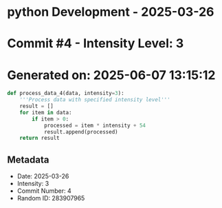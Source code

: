 ﻿# python Development - 2025-03-26
# Commit #4 - Intensity Level: 3
# Generated on: 2025-06-07 13:15:12
```python
def process_data_4(data, intensity=3):
    '''Process data with specified intensity level'''
    result = []
    for item in data:
        if item > 0:
            processed = item * intensity + 54
            result.append(processed)
    return result
```
## Metadata
- Date: 2025-03-26
- Intensity: 3
- Commit Number: 4
- Random ID: 283907965
